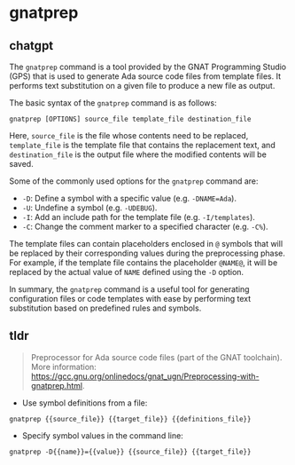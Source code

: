 # gnatprep 
## chatgpt 
The `gnatprep` command is a tool provided by the GNAT Programming Studio (GPS) that is used to generate Ada source code files from template files. It performs text substitution on a given file to produce a new file as output. 

The basic syntax of the `gnatprep` command is as follows:

```
gnatprep [OPTIONS] source_file template_file destination_file
```

Here, `source_file` is the file whose contents need to be replaced, `template_file` is the template file that contains the replacement text, and `destination_file` is the output file where the modified contents will be saved.

Some of the commonly used options for the `gnatprep` command are:

- `-D`: Define a symbol with a specific value (e.g. `-DNAME=Ada`).
- `-U`: Undefine a symbol (e.g. `-UDEBUG`).
- `-I`: Add an include path for the template file (e.g. `-I/templates`).
- `-C`: Change the comment marker to a specified character (e.g. `-C%`).

The template files can contain placeholders enclosed in `@` symbols that will be replaced by their corresponding values during the preprocessing phase. For example, if the template file contains the placeholder `@NAME@`, it will be replaced by the actual value of `NAME` defined using the `-D` option.

In summary, the `gnatprep` command is a useful tool for generating configuration files or code templates with ease by performing text substitution based on predefined rules and symbols. 

## tldr 
 
> Preprocessor for Ada source code files (part of the GNAT toolchain).
> More information: <https://gcc.gnu.org/onlinedocs/gnat_ugn/Preprocessing-with-gnatprep.html>.

- Use symbol definitions from a file:

`gnatprep {{source_file}} {{target_file}} {{definitions_file}}`

- Specify symbol values in the command line:

`gnatprep -D{{name}}={{value}} {{source_file}} {{target_file}}`
